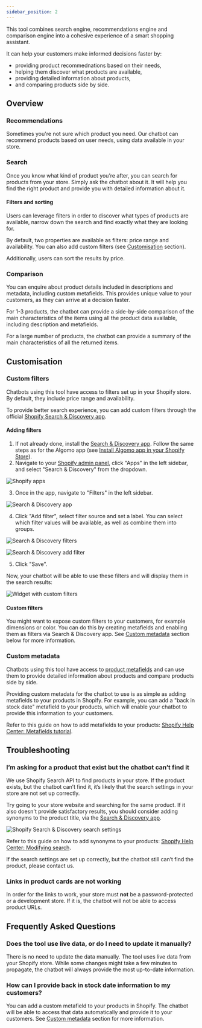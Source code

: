 ```yaml
---
sidebar_position: 2
---
```


This tool combines search engine, recommendations engine and comparison engine into a cohesive experience of a smart shopping assistant.

It can help your customers make informed decisions faster by:

- providing product recommednations based on their needs,
- helping them discover what products are available,
- providing detailed information about products,
- and comparing products side by side.

## Overview

### Recommendations

Sometimes you're not sure which product you need. Our chatbot can recommend products based on user needs, using data available in your store.

### Search

Once you know what kind of product you’re after, you can search for products from your store. Simply ask the chatbot about it. It will help you find the right product and provide you with detailed information about it.

#### Filters and sorting

Users can leverage filters in order to discover what types of products are available, narrow down the search and find exactly what they are looking for.

By default, two properties are available as filters: price range and availability. You can also add custom filters (see [Customisation](#customisation) section).

Additionally, users can sort the results by price.

### Comparison

You can enquire about product details included in descriptions and metadata, including custom metafields. This provides unique value to your customers, as they can arrive at a decision faster.

For 1-3 products, the chatbot can provide a side-by-side comparison of the main characteristics of the items using all the product data available, including description and metafields.

For a large number of products, the chatbot can provide a summary of the main characteristics of all the returned items.


## Customisation

### Custom filters

Chatbots using this tool have access to filters set up in your Shopify store. By default, they include price range and availability.

To provide better search experience, you can add custom filters through the official [Shopify Search & Discovery app](https://apps.shopify.com/search-and-discovery).

#### Adding filters

1. If not already done, install the [Search & Discovery app](https://apps.shopify.com/search-and-discovery). Follow the same steps as for the Algomo app (see [Install Algomo app in your Shopify Store](#install-algomo-app-in-your-shopify-store)).
2. Navigate to your [Shopify admin panel](https://admin.shopify.com/), click "Apps" in the left sidebar, and select "Search & Discovery" from the dropdown.

![Shopify apps](./images/shopify-apps.png)

3. Once in the app, navigate to "Filters" in the left sidebar.

![Search & Discovery app](./images/search-and-discovery.png)

4. Click "Add filter", select filter source and set a label. You can select which filter values will be available, as well as combine them into groups.

![Search & Discovery filters](./images/search-and-discovery-filters.png)

![Search & Discovery add filter](./images/search-and-discovery-add-filter.png)

5. Click "Save".

Now, your chatbot will be able to use these filters and will display them in the search results:

![Widget with custom filters](./images/widget-brand-filter.jpg)

#### Custom filters

You might want to expose custom filters to your customers, for example dimensions or color. You can do this by creating metafields and enabling them as filters via Search & Discovery app. See [Custom metadata](#custom-metadata) section below for more information.

### Custom metadata

Chatbots using this tool have access to [product metafields](https://help.shopify.com/en/manual/custom-data/metafields) and can use them to provide detailed information about products and compare products side by side.

Providing custom metadata for the chatbot to use is as simple as adding metafields to your products in Shopify. For example, you can add a "back in stock date" metafield to your products, which will enable your chatbot to provide this information to your customers.

Refer to this guide on how to add metafields to your products: [Shopify Help Center: Metafields tutorial](https://help.shopify.com/en/manual/custom-data/metafields/using-metafields).

## Troubleshooting

### I’m asking for a product that exist but the chatbot can’t find it

We use Shopify Search API to find products in your store. If the product exists, but the chatbot can’t find it, it’s likely that the search settings in your store are not set up correctly.

Try going to your store website and searching for the same product. If it also doesn't provide satisfactory results, you should consider adding synonyms to the product title, via the [Search & Discovery app](https://apps.shopify.com/search-and-discovery).

![Shopify Search & Discovery search settings](./images/search-and-discovery-search.png)

Refer to this guide on how to add synonyms to your products: [Shopify Help Center: Modifying search](https://help.shopify.com/en/manual/online-store/search-and-discovery/search).

If the search settings are set up correctly, but the chatbot still can’t find the product, please contact us.

### Links in product cards are not working

In order for the links to work, your store must **not** be a password-protected or a development store. If it is, the chatbot will not be able to access product URLs.

## Frequently Asked Questions

### Does the tool use live data, or do I need to update it manually?

There is no need to update the data manually. The tool uses live data from your Shopify store. While some changes might take a few minutes to propagate, the chatbot will always provide the most up-to-date information.

### How can I provide back in stock date information to my customers?

You can add a custom metafield to your products in Shopify. The chatbot will be able to access that data automatically and provide it to your customers. See [Custom metadata](#custom-metadata) section for more information.

